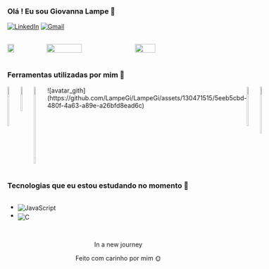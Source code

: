 

### Olá ! Eu sou  Giovanna Lampe 🧡

[![LinkedIn](https://img.shields.io/badge/LinkedIn-0077B5?style=for-the-badge&logo=linkedin&logoColor=white)](https://www.linkedin.com/in/giovanna-lampe-82478826b/)
[![Gmail](https://img.shields.io/badge/-Gmail-%23333?style=for-the-badge&logo=gmail&logoColor=orange)](mailto:giovannalampe34@gmail.com)

<br/>  

<div  style="display: flex">

<img align="left" src="https://github.com/LampeGi/LampeGi/assets/130471515/8d974188-2de7-45a5-aed7-a1a03e770c4e" style="width: 17%;">

<img width="40%" src="https://github-readme-stats.vercel.app/api?username=LampeGi&show_icons=true&theme=slateorange">

<img width="30%" src="https://github-readme-stats.vercel.app/api/top-langs/?username=LampeGi&layout=compact&hide_border=true&title_color=ffa500&text_color=ffff&bg_color=0000">


</div>

<br/> 


### Ferramentas utilizadas por mim 🔧

<div style="display:flex"><br/>
<img align="center" alt="HTML5" src="https://cdn.jsdelivr.net/gh/devicons/devicon/icons/html5/html5-original.svg" style="width: 6%">

<img align="center" alt="CSS" src="https://cdn.jsdelivr.net/gh/devicons/devicon/icons/css3/css3-original.svg" style="width: 6%">

<img align="center" alt="JavaScript" src="https://cdn.jsdelivr.net/gh/devicons/devicon/icons/javascript/javascript-original.svg" style="width: 6%">
![avatar_gith](https://github.com/LampeGi/LampeGi/assets/130471515/5eeb5cbd-480f-4a63-a89e-a26bfd8ead6c)

<img align="center" alt="MYSQL" src="https://cdn.jsdelivr.net/gh/devicons/devicon/icons/mysql/mysql-original-wordmark.svg" style="width: 6%">

<img align="center" alt="TRELLO" src="https://cdn.jsdelivr.net/gh/devicons/devicon/icons/trello/trello-plain.svg" style="width: 6%">

</div>

<br/>

### Tecnologias que eu estou estudando no momento 📓

<div style="display:flex">
<ul>

<li> <img align="center"
alt="JavaScript" src="https://img.shields.io/badge/JavaScript-F7DF1E?style=for-the-badge&logo=JavaScript&logoColor=white"></li>


<li> <img align="center"
alt="C" src="https://img.shields.io/badge/C-00599C?style=for-the-badge&logo=c&logoColor=white" style=" padding-top: 5%";></li>


</div>

</ul>

</br>

<div align="center">
<p>In a new journey</p>

<p>Feito com carinho por mim 🌞 </p>

</div>

